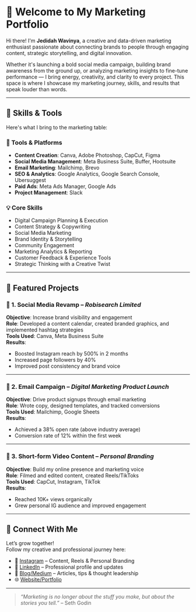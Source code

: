 # 🌟 Welcome to My Marketing Portfolio

Hi there! I'm **Jedidah Wavinya**, a creative and data-driven marketing enthusiast passionate about connecting brands to people through engaging content, strategic storytelling, and digital innovation.

Whether it's launching a bold social media campaign, building brand awareness from the ground up, or analyzing marketing insights to fine-tune performance — I bring energy, creativity, and clarity to every project. This space is where I showcase my marketing journey, skills, and results that speak louder than words.

---

## 💼 Skills & Tools

Here's what I bring to the marketing table:

### 🔧 Tools & Platforms
- **Content Creation**: Canva, Adobe Photoshop, CapCut, Figma
- **Social Media Management**: Meta Business Suite, Buffer, Hootsuite
- **Email Marketing**: Mailchimp, Brevo
- **SEO & Analytics**: Google Analytics, Google Search Console, Ubersuggest
- **Paid Ads**: Meta Ads Manager, Google Ads
- **Project Management**: Slack

### 💡 Core Skills
- Digital Campaign Planning & Execution  
- Content Strategy & Copywriting  
- Social Media Marketing  
- Brand Identity & Storytelling  
- Community Engagement  
- Marketing Analytics & Reporting  
- Customer Feedback & Experience Tools  
- Strategic Thinking with a Creative Twist

---

## 📌 Featured Projects

### 📱 1. Social Media Revamp – *Robisearch Limited*
**Objective**: Increase brand visibility and engagement  
**Role**: Developed a content calendar, created branded graphics, and implemented hashtag strategies  
**Tools Used**: Canva, Meta Business Suite  
**Results**:  
- Boosted Instagram reach by 500% in 2 months  
- Increased page followers by 40%  
- Improved post consistency and brand voice  

---

### 📧 2. Email Campaign – *Digital Marketing Product Launch*
**Objective**: Drive product signups through email marketing  
**Role**: Wrote copy, designed templates, and tracked conversions  
**Tools Used**: Mailchimp, Google Sheets  
**Results**:  
- Achieved a 38% open rate (above industry average)  
- Conversion rate of 12% within the first week  

---

### 🎥 3. Short-form Video Content – *Personal Branding*
**Objective**: Build my online presence and marketing voice  
**Role**: Filmed and edited content, created Reels/TikToks  
**Tools Used**: CapCut, Instagram, TikTok  
**Results**:  
- Reached 10K+ views organically  
- Grew personal IG audience and improved engagement  

---

## 🔗 Connect With Me

Let’s grow together!  
Follow my creative and professional journey here:

- 📸 [Instagram](https://instagram.com/_.wavinya._) – Content, Reels & Personal Branding  
- 💼 [LinkedIn](https://linkedin.com/in/jedidhwavinya) – Professional profile and updates  
- 📝 [Blog/Medium](https://medium.com/@yourusername) – Articles, tips & thought leadership  
- 🌐 [Website/Portfolio](https://jedidahwavinya.github.io/)

---

> _“Marketing is no longer about the stuff you make, but about the stories you tell.”_ – Seth Godin

